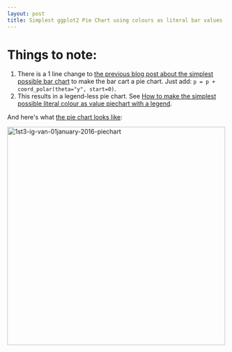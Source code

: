 ```yaml
---
layout: post
title: Simplest ggplot2 Pie Chart using colours as literal bar values
---
```

# Things to note:

1. There is a 1 line change to [the previous blog post about the simplest possible bar chart](http://rolandtanglao.com/2016/07/31/p1-simplest-ggplot2-bar-chart-with-colors-as-bar-values/) to make the bar cart a pie chart. Just add: ```p = p + coord_polar(theta="y", start=0)```.
2. This results in a legend-less pie chart. See [How to make the simplest possible literal colour as value piechart with a legend](http://rolandtanglao.com/2016/07/31/p3-simplest-ggplot2-pie-chart-with-colors-as-bar-values-and-a-legend/).


And here's what [the pie chart  looks like](https://github.com/rtanglao/2016-r-rtgram/blob/master/1st3-ig-van-01january-2016-piechart.png):

<a data-flickr-embed="true"  href="https://www.flickr.com/photos/roland/28657101336/in/dateposted-ff/" title="1st3-ig-van-01january-2016-piechart"><img src="https://c1.staticflickr.com/9/8447/28657101336_828f1fef0a.jpg" width="500" height="500" alt="1st3-ig-van-01january-2016-piechart"></a><script async src="//embedr.flickr.com/assets/client-code.js" charset="utf-8"></script>
